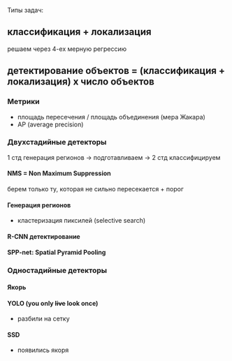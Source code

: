 Типы задач:
## классификация + локализация
решаем через 4-ех мерную регрессию

## детектирование объектов = (классификация + локализация) x число объектов

### Метрики
- площадь пересечения / площадь объединения (мера Жакара)
- AP (average precision)

### Двухстадийные детекторы
1 стд генерация регионов -> подготавливаем -> 2 стд классифицируем

#### NMS = Non Maximum Suppression
берем только ту, которая не сильно пересекается + порог

#### Генерация регионов
- кластеризация пиксилей (selective search)

#### R-CNN детектирование

#### SPP-net: Spatial Pyramid Pooling

### Одностадийные детекторы

#### Якорь

#### YOLO (you only ~~live~~ look once)
- разбили на сетку
#### SSD
- появились якоря